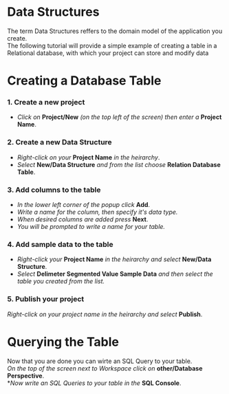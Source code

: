 Data Structures
===================================

The term Data Structures reffers to the domain model of the application you create.</br>
The following tutorial will provide a simple example of creating a table in a Relational database, with which your project can store and modify data


Creating a Database Table
===================================


### **1.** Create a new project

* _Click on_ **Project/New** _(on the top left of the screen) then enter a_ **Project Name**.

### **2.** Create a new Data Structure

* _Right-click on your_ **Project Name** _in the heirarchy_.
* _Select_ **New/Data Structure** _and from the list choose_ **Relation Database Table**.

### **3.** Add columns to the table

* _In the lower left corner of the popup click_ **Add**.
* _Write a name for the column, then specify it's data type._ 
* _When desired columns are added press_ **Next**.
* _You will be prompted to write a name for your table._

### **4.** Add sample data to the table

* _Right-click your_ **Project Name** _in the heirarchy and select_ **New/Data Structure**.
* _Select_ **Delimeter Segmented Value Sample Data** _and then select the table you created from the list._

### **5.** Publish your project

_Right-click on your project name in the heirarchy and select_ **Publish**.

Querying the Table
==============================
Now that you are done you can wirte an SQL Query to your table.<br /> 
_On the top of the screen next to Workspace click on_ **other/Database Perspective**.<br /> 
*_Now write an SQL Queries to your table in the_ **SQL Console**.
